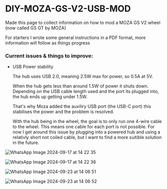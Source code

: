 # DIY-MOZA-GS-V2-USB-MOD
Made this page to collect information on how to mod a MOZA GS V2 wheel (now called GS GT by MOZA)

For starters I wrote some general instructions in a PDF format, more information will follow as things progress


### Current issues & things to improve:

- USB Power stability
  
  The hub uses USB 2.0, meaning 2.5W max for power, so 0.5A at 5V.

  When the hub gets less than around 1.5W of power it shuts down. Depending on the USB cable length used and the port its plugged into, the hub ends up getting under 1.5W.

   That's why Moza added the auxiliry USB port (the USB-C port) this stabilises the power and the problem is resolved.

  With the hub being in the wheel, the goal is to only run one 4-wire cable to the wheel. This means one cable for each port is not possible. For now I get around this issue by plugging into a powered hub and using a relativly short not coiled cable, but I want to find a more suitible solution in the future. 


![WhatsApp Image 2024-09-17 at 14 22 35](https://github.com/user-attachments/assets/ab2ff165-d699-41f1-bbc4-183ce77eb178)

![WhatsApp Image 2024-09-17 at 14 22 36](https://github.com/user-attachments/assets/50fc837b-aa24-42fa-8cb8-92613d1fa28a)

![WhatsApp Image 2024-09-23 at 14 06 51](https://github.com/user-attachments/assets/f5084fef-00ad-4b7a-9f1b-92cd552d7478)

![WhatsApp Image 2024-09-23 at 14 06 52](https://github.com/user-attachments/assets/1fb7592f-e87e-4ca0-8885-2ee29b437dfd)
